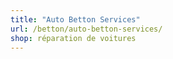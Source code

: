 ```yaml
---
title: "Auto Betton Services"
url: /betton/auto-betton-services/
shop: réparation de voitures
---
```

